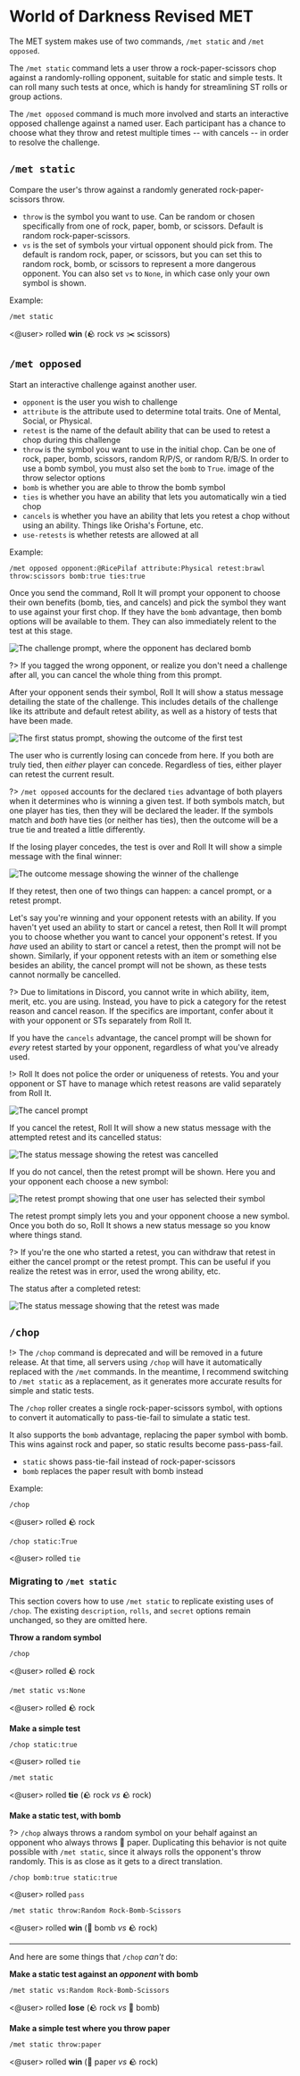 # World of Darkness Revised MET

The MET system makes use of two commands, `/met static` and `/met opposed`.

The `/met static` command lets a user throw a rock-paper-scissors chop against a randomly-rolling opponent, suitable for static and simple tests. It can roll many such tests at once, which is handy for streamlining ST rolls or group actions.

The `/met opposed` command is much more involved and starts an interactive opposed challenge against a named user. Each participant has a chance to choose what they throw and retest multiple times -- with cancels -- in order to resolve the challenge.

## `/met static`

Compare the user's throw against a randomly generated rock-paper-scissors throw.

* `throw` is the symbol you want to use. Can be random or chosen specifically from one of rock, paper, bomb, or scissors. Default is random rock-paper-scissors.
* `vs` is the set of symbols your virtual opponent should pick from. The default is random rock, paper, or scissors, but you can set this to random rock, bomb, or scissors to represent a more dangerous opponent. You can also set `vs` to `None`, in which case only your own symbol is shown.

<!-- panels:start -->
<!-- panels:title -->
Example:
<!-- div:left-panel -->
```invocation
/met static
```
<!-- div:right-panel -->
<@user> rolled **win** (:rock: rock _vs_ :scissors: scissors)
<!-- panels:end -->

## `/met opposed`

Start an interactive challenge against another user.

* `opponent` is the user you wish to challenge
* `attribute` is the attribute used to determine total traits. One of Mental, Social, or Physical.
* `retest` is the name of the default ability that can be used to retest a chop during this challenge
* `throw` is the symbol you want to use in the initial chop. Can be one of rock, paper, bomb, scissors, random R/P/S, or random R/B/S. In order to use a bomb symbol, you must also set the `bomb` to `True`.
    image of the throw selector options
* `bomb` is whether you are able to throw the bomb symbol
* `ties` is whether you have an ability that lets you automatically win a tied chop
* `cancels` is whether you have an ability that lets you retest a chop without using an ability. Things like Orisha's Fortune, etc.
* `use-retests` is whether retests are allowed at all

Example:

```invocation
/met opposed opponent:@RicePilaf attribute:Physical retest:brawl throw:scissors bomb:true ties:true
```

Once you send the command, Roll It will prompt your opponent to choose their own benefits (bomb, ties, and cancels) and pick the symbol they want to use against your first chop. If they have the `bomb` advantage, then bomb options will be available to them. They can also immediately relent to the test at this stage.

![The challenge prompt, where the opponent has declared bomb](../_images/examples/met/initial.png)

?> If you tagged the wrong opponent, or realize you don't need a challenge after all, you can cancel the whole thing from this prompt.

After your opponent sends their symbol, Roll It will show a status message detailing the state of the challenge. This includes details of the challenge like its attribute and default retest ability, as well as a history of tests that have been made.

![The first status prompt, showing the outcome of the first test](../_images/examples/met/status.png)

The user who is currently losing can concede from here. If you both are truly tied, then *either* player can concede. Regardless of ties, either player can retest the current result.

?> `/met opposed` accounts for the declared `ties` advantage of both players when it determines who is winning a given test. If both symbols match, but one player has ties, then they will be declared the leader. If the symbols match and *both* have ties (or neither has ties), then the outcome will be a true tie and treated a little differently.

If the losing player concedes, the test is over and Roll It will show a simple message with the final winner:

![The outcome message showing the winner of the challenge](../_images/examples/met/outcome.png)

If they retest, then one of two things can happen: a cancel prompt, or a retest prompt.

Let's say you're winning and your opponent retests with an ability. If you haven't yet used an ability to start or cancel a retest, then Roll It will prompt you to choose whether you want to cancel your opponent's retest. If you *have* used an ability to start or cancel a retest, then the prompt will not be shown. Similarly, if your opponent retests with an item or something else besides an ability, the cancel prompt will not be shown, as these tests cannot normally be cancelled.

?> Due to limitations in Discord, you cannot write in which ability, item, merit, etc. you are using. Instead, you have to pick a category for the retest reason and cancel reason. If the specifics are important, confer about it with your opponent or STs separately from Roll It.

If you have the `cancels` advantage, the cancel prompt will be shown for *every* retest started by your opponent, regardless of what you've already used.

!> Roll It does not police the order or uniqueness of retests. You and your opponent or ST have to manage which retest reasons are valid separately from Roll It.

![The cancel prompt](../_images/examples/met/cancel.png)

If you cancel the retest, Roll It will show a new status message with the attempted retest and its cancelled status:

![The status message showing the retest was cancelled](../_images/examples/met/status_cancelled.png)

If you do not cancel, then the retest prompt will be shown. Here you and your opponent each choose a new symbol:

![The retest prompt showing that one user has selected their symbol](../_images/examples/met/retest.png)

The retest prompt simply lets you and your opponent choose a new symbol. Once you both do so, Roll It shows a new status message so you know where things stand.

?> If you're the one who started a retest, you can withdraw that retest in either the cancel prompt or the retest prompt. This can be useful if you realize the retest was in error, used the wrong ability, etc.

The status after a completed retest:

![The status message showing that the retest was made](../_images/examples/met/status_retested.png)

## `/chop`

!> The `/chop` command is deprecated and will be removed in a future release. At that time, all servers using `/chop` will have it automatically replaced with the `/met` commands. In the meantime, I recommend switching to `/met static` as a replacement, as it generates more accurate results for simple and static tests.

The `/chop` roller creates a single rock-paper-scissors symbol, with options to convert it automatically to pass-tie-fail to simulate a static test.

It also supports the `bomb` advantage, replacing the paper symbol with bomb. This wins against rock and paper, so static results become pass-pass-fail.

* `static` shows pass-tie-fail instead of rock-paper-scissors
* `bomb` replaces the paper result with bomb instead

<!-- panels:start -->
<!-- panels:title -->
Example:
<!-- div:left-panel -->
```invocation
/chop
```
<!-- div:right-panel -->
<@user> rolled :rock: rock
<!-- panels:end -->

<!-- panels:start -->
<!-- div:left-panel -->
```invocation
/chop static:True
```
<!-- div:right-panel -->
<@user> rolled `tie`
<!-- panels:end -->

### Migrating to `/met static`

This section covers how to use `/met static` to replicate existing uses of `/chop`. The existing `description`, `rolls`, and `secret` options remain unchanged, so they are omitted here.

<!-- panels:start -->
<!-- div:title-panel -->
**Throw a random symbol**
<!-- div:left-panel -->
```invocation
/chop
```
<@user> rolled :rock: rock
<!-- div:right-panel -->
```invocation
/met static vs:None
```
<@user> rolled :rock: rock
<!-- panels:end -->

<!-- panels:start -->
<!-- div:title-panel -->
**Make a simple test**
<!-- div:left-panel -->
```invocation
/chop static:true
```
<@user> rolled `tie`
<!-- div:right-panel -->
```invocation
/met static
```
<@user> rolled **tie** (:rock: rock _vs_ :rock: rock)
<!-- panels:end -->

<!-- panels:start -->
<!-- div:title-panel -->
**Make a static test, with bomb**

?> `/chop` always throws a random symbol on your behalf against an opponent who always throws :scroll: paper. Duplicating this behavior is not quite possible with `/met static`, since it always rolls the opponent's throw randomly. This is as close as it gets to a direct translation.
<!-- div:left-panel -->
```invocation
/chop bomb:true static:true
```
<@user> rolled `pass`
<!-- div:right-panel -->
```invocation
/met static throw:Random Rock-Bomb-Scissors
```
<@user> rolled **win** (:firecracker: bomb _vs_ :rock: rock)
<!-- panels:end -->

---

And here are some things that `/chop` *can't* do:

<!-- panels:start -->
<!-- panels:title -->
**Make a static test against an *opponent* with bomb**
<!-- div:left-panel -->
```invocation
/met static vs:Random Rock-Bomb-Scissors
```
<!-- div:right-panel -->
<@user> rolled **lose** (:rock: rock _vs_ :firecracker: bomb)
<!-- panels:end -->

<!-- panels:start -->
<!-- panels:title -->
**Make a simple test where you throw paper**
<!-- div:left-panel -->
```invocation
/met static throw:paper
```
<!-- div:right-panel -->
<@user> rolled **win** (:scroll: paper _vs_ :rock: rock)
<!-- panels:end -->

